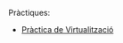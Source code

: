 Pràctiques:
- [Pràctica de Virtualització](https://htmlpreview.github.io/?https://github.com/robertoferrero/Portfoli_/blob/main/Moduls/M01-SistemesInformatics/UF1/Pr%C3%A0cticaVirtualitzaci%C3%B3/RespostesPr%C3%A0cticaVirtualitzaci%C3%B3.html)
